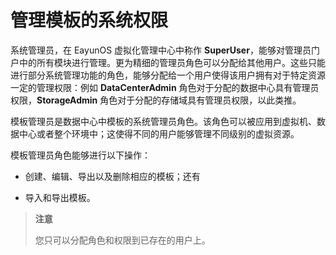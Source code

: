 # 管理模板的系统权限

系统管理员，在 EayunOS 虚拟化管理中心中称作
**SuperUser**，能够对管理员门户中的所有模块进行管理。更为精细的管理员角色可以分配给其他用户。这些只能进行部分系统管理功能的角色，能够分配给一个用户使得该用户拥有对于特定资源一定的管理权限：例如
**DataCenterAdmin** 角色对于分配的数据中心具有管理员权限，**StorageAdmin**
角色对于分配的存储域具有管理员权限，以此类推。

模板管理员是数据中心中模板的系统管理员角色。该角色可以被应用到虚拟机、数据中心或者整个环境中；这使得不同的用户能够管理不同级别的虚拟资源。

模板管理员角色能够进行以下操作：

-   创建、编辑、导出以及删除相应的模板；还有

-   导入和导出模板。

> **注意**
>
> 您只可以分配角色和权限到已存在的用户上。
